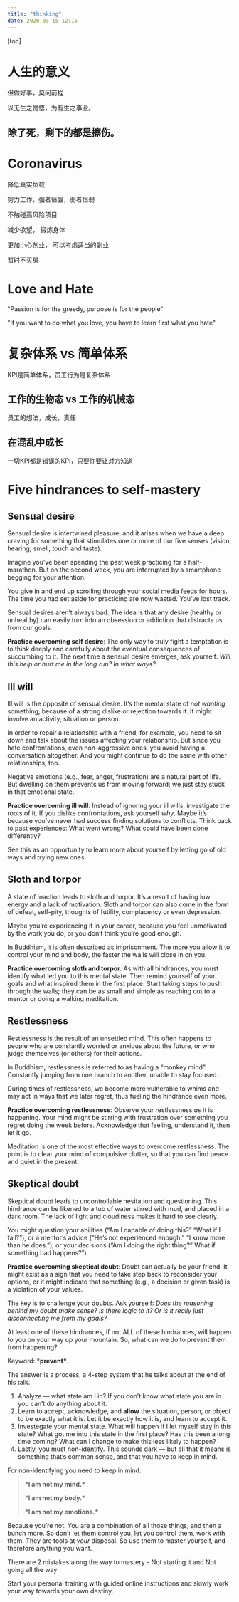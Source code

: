 ```yaml
---
title: "thinking"
date: 2020-03-15 12:15
---
```

[toc]



# 人生的意义

但做好事，莫问前程

以无生之觉悟，为有生之事业。



## 除了死，剩下的都是擦伤。



# Coronavirus 

降低真实负载

努力工作，强者恒强，弱者恒弱

不触碰高风险项目

减少欲望， 锻炼身体

更加小心创业， 可以考虑适当的副业

暂时不买房





# Love and Hate

"Passion is for the greedy, purpose is for the people"  

"If you want to do what you love, you have to learn first what you hate"







# 复杂体系 vs 简单体系

KPI是简单体系，员工行为是复杂体系



## 工作的生物态 vs 工作的机械态

员工的想法，成长，责任



## 在混乱中成长

一切KPI都是错误的KPI，只要你要让对方知道





# Five hindrances to self-mastery



## Sensual desire

Sensual desire is intertwined pleasure, and it arises when we have a deep craving for something that stimulates one or more of our five senses (vision, hearing, smell, touch and taste). 

Imagine you’ve been spending the past week practicing for a half-marathon. But on the second week, you are interrupted by a smartphone begging for your attention.

You give in and end up scrolling through your social media feeds for hours. The time you had set aside for practicing are now wasted. You’ve lost track.

Sensual desires aren’t always bad. The idea is that any desire (healthy or unhealthy) can easily turn into an obsession or addiction that distracts us from our goals.



**Practice overcoming self desire**: The only way to truly fight a temptation is to think deeply and carefully about the eventual consequences of succumbing to it. The next time a sensual desire emerges, ask yourself: *Will this help or hurt me in the long run? In what ways?*





## Ill will

Ill will is the opposite of sensual desire. It’s the mental state of *not wanting* something, because of a strong dislike or rejection towards it. It might involve an activity, situation or person.

In order to repair a relationship with a friend, for example, you need to sit down and talk about the issues affecting your relationship. But since you hate confrontations, even non-aggressive ones, you avoid having a conversation altogether. And you might continue to do the same with other relationships, too.

Negative emotions (e.g., fear, anger, frustration) are a natural part of life. But dwelling on them prevents us from moving forward; we just stay stuck in that emotional state.

**Practice overcoming ill will**: Instead of ignoring your ill wills, investigate the roots of it. If you dislike confrontations, ask yourself *why*. Maybe it’s because you’ve never had success finding solutions to conflicts. Think back to past experiences: What went wrong? What could have been done differently?

See this as an opportunity to learn more about yourself by letting go of old ways and trying new ones.





## Sloth and torpor

A state of inaction leads to sloth and torpor. It’s a result of having low energy and a lack of motivation. Sloth and torpor can also come in the form of defeat, self-pity, thoughts of futility, complacency or even depression.

Maybe you’re experiencing it in your career, because you feel unmotivated by the work you do, or you don’t think you’re good enough.

In Buddhism, it is often described as imprisonment. The more you allow it to control your mind and body, the faster the walls will close in on you. 

**Practice overcoming sloth and torpor**: As with all hindrances, you must identify what led you to this mental state. Then remind yourself of your goals and what inspired them in the first place. Start taking steps to push through the walls; they can be as small and simple as reaching out to a mentor or doing a walking meditation.



## Restlessness

Restlessness is the result of an unsettled mind. This often happens to people who are constantly worried or anxious about the future, or who judge themselves (or others) for their actions.

In Buddhism, restlessness is referred to as having a “monkey mind”: Constantly jumping from one branch to another, unable to stay focused.

During times of restlessness, we become more vulnerable to whims and may act in ways that we later regret, thus fueling the hindrance even more. 

**Practice overcoming restlessness**: Observe your restlessness *as* it is happening. Your mind might be stirring with frustration over something you regret doing the week before. Acknowledge that feeling, understand it, then let it go.

Meditation is one of the most effective ways to overcome restlessness. The point is to clear your mind of compulsive clutter, so that you can find peace and quiet in the present.



## Skeptical doubt

Skeptical doubt leads to uncontrollable hesitation and questioning. This hindrance can be likened to a tub of water stirred with mud, and placed in a dark room. The lack of light and cloudiness makes it hard to see clearly.

You might question your abilities (“Am I capable of doing this?” “What if I fail?”), or a mentor’s advice (“He’s not experienced enough.” “I know more than he does.”), or your decisions (“Am I doing the right thing?” What if something bad happens?”).

**Practice overcoming skeptical doubt**: Doubt can actually be your friend. It might exist as a sign that you need to take step back to reconsider your options, or it might indicate that something (e.g., a decision or given task) is a violation of your values.

The key is to challenge your doubts. Ask yourself: *Does the reasoning behind my doubt make sense? Is there logic to it? Or is it really just disconnecting me from my goals?*









At least one of these hindrances, if not ALL of these hindrances, will happen to you on your way up your mountain. So, what can we do to prevent them from happening?

Keyword: ***prevent\***.

The answer is a process, a 4-step system that he talks about at the end of his talk.

1. Analyze — what state am I in? If you don’t know what state you are in you can’t do anything about it.
2. Learn to accept, acknowledge, and **allow** the situation, person, or object to be exactly what it is. Let it be exactly how it is, and learn to accept it.
3. Investegate your mental state. What will happen if I let myself stay in this state? What got me into this state in the first place? Has this been a long time coming? What can I change to make this less likely to happen?
4. Lastly, you must non-identify. This sounds dark — but all that it means is something that’s common sense, and that you have to keep in mind.

For non-identifying you need to keep in mind:

> ***I am not my mind.\***
>
> ***I am not my body.\***
>
> ***I am not my emotions.\***

Because you’re not. You are a combination of all those things, and then a bunch more. So don’t let them control you, let you control them, work with them. They are tools at *your* disposal. So use them to master yourself, and therefore anything you want.



There are 2 mistakes along the way to mastery - Not starting it and Not going all the way

Start your personal training with guided online instructions and slowly work your way towards your own destiny.

